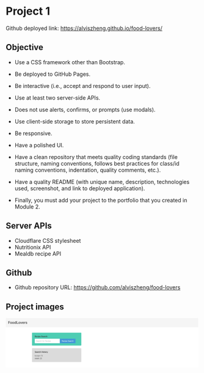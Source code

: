 # Project 1

Github deployed link: https://alviszheng.github.io/food-lovers/


## Objective

* Use a CSS framework other than Bootstrap.

* Be deployed to GitHub Pages.

* Be interactive (i.e., accept and respond to user input).

* Use at least two server-side APIs.

* Does not use alerts, confirms, or prompts (use modals).

* Use client-side storage to store persistent data.

* Be responsive.

* Have a polished UI.

* Have a clean repository that meets quality coding standards (file structure, naming conventions, follows best practices for class/id naming conventions, indentation, quality comments, etc.).

* Have a quality README (with unique name, description, technologies used, screenshot, and link to deployed application).

* Finally, you must add your project to the portfolio that you created in Module 2.


## Server APIs

* Cloudflare CSS stylesheet
* Nutritionix API
* Mealdb recipe API


## Github

* Github repository URL: https://github.com/alviszheng/food-lovers

## Project images 

![Project Screenshot](./css/images/deployed_site_screenshot.png)

